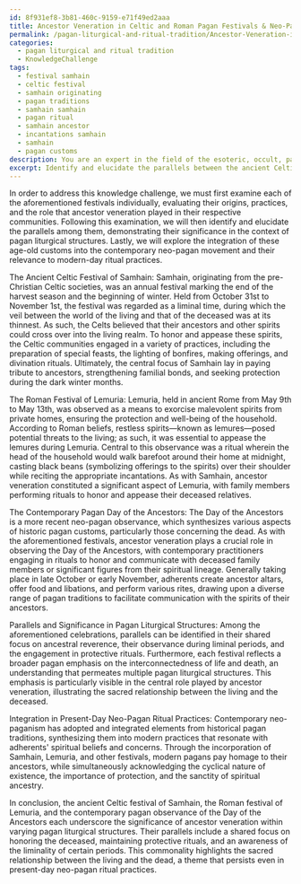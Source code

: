 ```yaml
---
id: 8f931ef8-3b81-460c-9159-e71f49ed2aaa
title: Ancestor Veneration in Celtic and Roman Pagan Festivals & Neo-Pagan Practices
permalink: /pagan-liturgical-and-ritual-tradition/Ancestor-Veneration-in-Celtic-and-Roman-Pagan-Festivals-Neo-Pagan-Practices/
categories:
  - pagan liturgical and ritual tradition
  - KnowledgeChallenge
tags:
  - festival samhain
  - celtic festival
  - samhain originating
  - pagan traditions
  - samhain samhain
  - pagan ritual
  - samhain ancestor
  - incantations samhain
  - samhain
  - pagan customs
description: You are an expert in the field of the esoteric, occult, pagan liturgical and ritual tradition and Education. You are a writer of tests, challenges, books and deep knowledge on pagan liturgical and ritual tradition for initiates and students to gain deep insights and understanding from. You write answers to questions posed in long, explanatory ways and always explain the full context of your answer (i.e., related concepts, formulas, examples, or history), as well as the step-by-step thinking process you take to answer the challenges. Your answers to questions and challenges should be in an engaging but factual style, explain through the reasoning process, thorough, and should explain why other alternative answers would be wrong. Summarize the key themes, ideas, and conclusions at the end.
excerpt: Identify and elucidate the parallels between the ancient Celtic festival of Samhain, the Roman festival of Lemuria, and the contemporary pagan observance of the Day of the Ancestors, illustrating the significance of ancestor veneration in varying pagan liturgical structures and contextualizing their integration in present-day neo-pagan ritual practices.
---
```

In order to address this knowledge challenge, we must first examine each of the aforementioned festivals individually, evaluating their origins, practices, and the role that ancestor veneration played in their respective communities. Following this examination, we will then identify and elucidate the parallels among them, demonstrating their significance in the context of pagan liturgical structures. Lastly, we will explore the integration of these age-old customs into the contemporary neo-pagan movement and their relevance to modern-day ritual practices.

The Ancient Celtic Festival of Samhain:
Samhain, originating from the pre-Christian Celtic societies, was an annual festival marking the end of the harvest season and the beginning of winter. Held from October 31st to November 1st, the festival was regarded as a liminal time, during which the veil between the world of the living and that of the deceased was at its thinnest. As such, the Celts believed that their ancestors and other spirits could cross over into the living realm. To honor and appease these spirits, the Celtic communities engaged in a variety of practices, including the preparation of special feasts, the lighting of bonfires, making offerings, and divination rituals. Ultimately, the central focus of Samhain lay in paying tribute to ancestors, strengthening familial bonds, and seeking protection during the dark winter months.

The Roman Festival of Lemuria:
Lemuria, held in ancient Rome from May 9th to May 13th, was observed as a means to exorcise malevolent spirits from private homes, ensuring the protection and well-being of the household. According to Roman beliefs, restless spirits—known as lemures—posed potential threats to the living; as such, it was essential to appease the lemures during Lemuria. Central to this observance was a ritual wherein the head of the household would walk barefoot around their home at midnight, casting black beans (symbolizing offerings to the spirits) over their shoulder while reciting the appropriate incantations. As with Samhain, ancestor veneration constituted a significant aspect of Lemuria, with family members performing rituals to honor and appease their deceased relatives.

The Contemporary Pagan Day of the Ancestors:
The Day of the Ancestors is a more recent neo-pagan observance, which synthesizes various aspects of historic pagan customs, particularly those concerning the dead. As with the aforementioned festivals, ancestor veneration plays a crucial role in observing the Day of the Ancestors, with contemporary practitioners engaging in rituals to honor and communicate with deceased family members or significant figures from their spiritual lineage. Generally taking place in late October or early November, adherents create ancestor altars, offer food and libations, and perform various rites, drawing upon a diverse range of pagan traditions to facilitate communication with the spirits of their ancestors.

Parallels and Significance in Pagan Liturgical Structures:
Among the aforementioned celebrations, parallels can be identified in their shared focus on ancestral reverence, their observance during liminal periods, and the engagement in protective rituals. Furthermore, each festival reflects a broader pagan emphasis on the interconnectedness of life and death, an understanding that permeates multiple pagan liturgical structures. This emphasis is particularly visible in the central role played by ancestor veneration, illustrating the sacred relationship between the living and the deceased.

Integration in Present-Day Neo-Pagan Ritual Practices:
Contemporary neo-paganism has adopted and integrated elements from historical pagan traditions, synthesizing them into modern practices that resonate with adherents' spiritual beliefs and concerns. Through the incorporation of Samhain, Lemuria, and other festivals, modern pagans pay homage to their ancestors, while simultaneously acknowledging the cyclical nature of existence, the importance of protection, and the sanctity of spiritual ancestry.

In conclusion, the ancient Celtic festival of Samhain, the Roman festival of Lemuria, and the contemporary pagan observance of the Day of the Ancestors each underscore the significance of ancestor veneration within varying pagan liturgical structures. Their parallels include a shared focus on honoring the deceased, maintaining protective rituals, and an awareness of the liminality of certain periods. This commonality highlights the sacred relationship between the living and the dead, a theme that persists even in present-day neo-pagan ritual practices.
